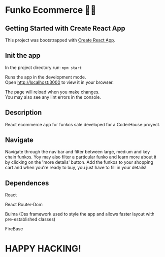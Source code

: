 # Funko Ecommerce 🐱‍💻

## Getting Started with Create React App

This project was bootstrapped with [Create React App](https://github.com/facebook/create-react-app).

## Init the app

In the project directory run: `npm start`

Runs the app in the development mode.\
Open [http://localhost:3000](http://localhost:3000) to view it in your browser.

The page will reload when you make changes.\
You may also see any lint errors in the console.

## Description

React ecommerce app for funkos sale developed for a CoderHouse proyect.

## Navigate

Navigate through the nav bar and filter between large, medium and key chain funkos.
Yoy may also filter a particular funko and learn more about it by clicking on the 'more details' button.
Add the funkos to your shopping cart and when you're ready to buy, you just have to fill in your details!


## Dependences

React

React Router-Dom

Bulma (Css framework used to style the app and allows faster layout with pre-established classes)

FireBase

# HAPPY HACKING!







